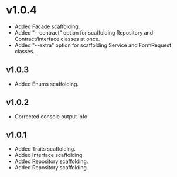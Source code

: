 # v1.0.4

- Added Facade scaffolding.
- Added "--contract" option for scaffolding Repository and Contract/Interface classes at once.
- Added "--extra" option for scaffolding Service and FormRequest classes.

## v1.0.3

- Added Enums scaffolding.

## v1.0.2

- Corrected console output info.

## v1.0.1

- Added Traits scaffolding.
- Added Interface scaffolding.
- Added Repository scaffolding.
- Added Repository scaffolding.
